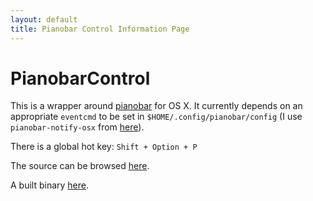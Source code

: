 ```yaml
---
layout: default
title: Pianobar Control Information Page
---
```

PianobarControl
===============

This is a wrapper around [pianobar](https://github.com/PromyLOPh/pianobar) for OS X. It currently depends on an appropriate `eventcmd` to be set in `$HOME/.config/pianobar/config` (I use `pianobar-notify-osx` from [here](https://github.com/jcmuller/pianobar-notify)).

There is a global hot key: `Shift + Option + P`

The source can be browsed [here](https://github.com/jcmuller/PianobarControl).

A built binary [here](releases/PianobarControl.0.4.zip).

